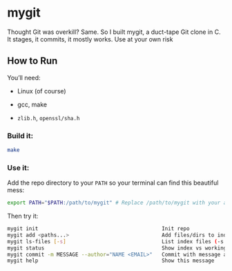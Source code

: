 # mygit

Thought Git was overkill? Same.
So I built mygit, a duct-tape Git clone in C.
It stages, it commits, it mostly works.
Use at your own risk
  
## How to Run

You’ll need:

- Linux (of course)
    
- gcc, make
    
- `zlib.h`, `openssl/sha.h`
    

### Build it:

```bash
make
```

### Use it:

Add the repo directory to your `PATH` so your terminal can find this beautiful mess:

```bash
export PATH="$PATH:/path/to/mygit" # Replace /path/to/mygit with your actual path
```

Then try it:

```bash
mygit init                                        Init repo  
mygit add <paths...>                              Add files/dirs to index  
mygit ls-files [-s]                               List index files (-s = detailed)  
mygit status                                      Show index vs working tree  
mygit commit -m MESSAGE --author="NAME <EMAIL>"   Commit with message and author  
mygit help                                        Show this message  
```
